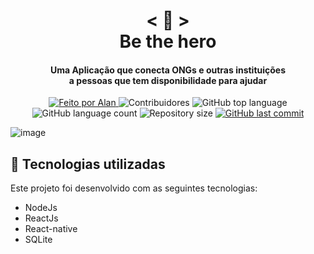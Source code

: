<h1 align="center">
    < 💜 > <br>
    Be the hero
</h1>
  
<h4 align="center">
  Uma Aplicação que conecta ONGs e outras instituições <br>
  a pessoas que tem disponibilidade para ajudar
</h4>

<p align="center">
  <a href="https://github.com/nerd0000">
    <img alt="Feito por Alan" src="https://img.shields.io/badge/made%20by-Alan-8743CC">
  </a>

  <img alt="Contribuidores" src="https://img.shields.io/github/contributors/Nerd0000/Be-the-hero">

  <img alt="GitHub top language" src="https://img.shields.io/github/languages/top/Nerd0000/Be-the-hero.svg">

  <img alt="GitHub language count" src="https://img.shields.io/github/languages/count/Nerd0000/Be-the-hero.svg">

  <img alt="Repository size" src="https://img.shields.io/github/repo-size/Nerd0000/Be-the-hero.svg">

  <a href="https://github.com/Nerd0000/Be-the-hero/commits/master">
    <img alt="GitHub last commit" src="https://img.shields.io/github/last-commit/Nerd0000/Be-the-hero.svg">
  </a>
</p>

![image](https://github.com/christyanbrayan/be-the-hero/blob/master/imgs/print1.png)

## 🚀 Tecnologias utilizadas

Este projeto foi desenvolvido com as seguintes tecnologias:

- NodeJs
- ReactJs
- React-native 
- SQLite
